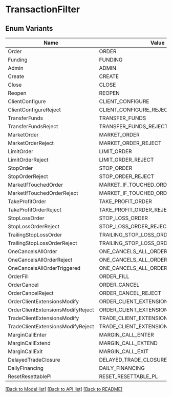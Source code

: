 # TransactionFilter

## Enum Variants

| Name | Value |
|---- | -----|
| Order | ORDER |
| Funding | FUNDING |
| Admin | ADMIN |
| Create | CREATE |
| Close | CLOSE |
| Reopen | REOPEN |
| ClientConfigure | CLIENT_CONFIGURE |
| ClientConfigureReject | CLIENT_CONFIGURE_REJECT |
| TransferFunds | TRANSFER_FUNDS |
| TransferFundsReject | TRANSFER_FUNDS_REJECT |
| MarketOrder | MARKET_ORDER |
| MarketOrderReject | MARKET_ORDER_REJECT |
| LimitOrder | LIMIT_ORDER |
| LimitOrderReject | LIMIT_ORDER_REJECT |
| StopOrder | STOP_ORDER |
| StopOrderReject | STOP_ORDER_REJECT |
| MarketIfTouchedOrder | MARKET_IF_TOUCHED_ORDER |
| MarketIfTouchedOrderReject | MARKET_IF_TOUCHED_ORDER_REJECT |
| TakeProfitOrder | TAKE_PROFIT_ORDER |
| TakeProfitOrderReject | TAKE_PROFIT_ORDER_REJECT |
| StopLossOrder | STOP_LOSS_ORDER |
| StopLossOrderReject | STOP_LOSS_ORDER_REJECT |
| TrailingStopLossOrder | TRAILING_STOP_LOSS_ORDER |
| TrailingStopLossOrderReject | TRAILING_STOP_LOSS_ORDER_REJECT |
| OneCancelsAllOrder | ONE_CANCELS_ALL_ORDER |
| OneCancelsAllOrderReject | ONE_CANCELS_ALL_ORDER_REJECT |
| OneCancelsAllOrderTriggered | ONE_CANCELS_ALL_ORDER_TRIGGERED |
| OrderFill | ORDER_FILL |
| OrderCancel | ORDER_CANCEL |
| OrderCancelReject | ORDER_CANCEL_REJECT |
| OrderClientExtensionsModify | ORDER_CLIENT_EXTENSIONS_MODIFY |
| OrderClientExtensionsModifyReject | ORDER_CLIENT_EXTENSIONS_MODIFY_REJECT |
| TradeClientExtensionsModify | TRADE_CLIENT_EXTENSIONS_MODIFY |
| TradeClientExtensionsModifyReject | TRADE_CLIENT_EXTENSIONS_MODIFY_REJECT |
| MarginCallEnter | MARGIN_CALL_ENTER |
| MarginCallExtend | MARGIN_CALL_EXTEND |
| MarginCallExit | MARGIN_CALL_EXIT |
| DelayedTradeClosure | DELAYED_TRADE_CLOSURE |
| DailyFinancing | DAILY_FINANCING |
| ResetResettablePl | RESET_RESETTABLE_PL |


[[Back to Model list]](../README.md#documentation-for-models) [[Back to API list]](../README.md#documentation-for-api-endpoints) [[Back to README]](../README.md)


